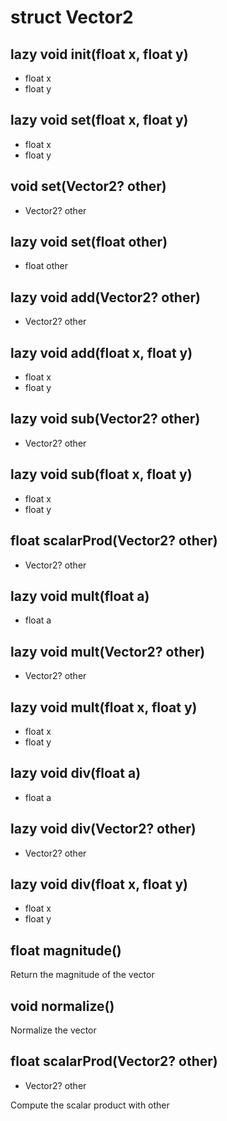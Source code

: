 # struct Vector2


## lazy void __init__(float x, float y)
- float x
- float y



## lazy void __set__(float x, float y)
- float x
- float y



## void __set__(Vector2? other)
- Vector2? other



## lazy void __set__(float other)
- float other



## lazy void __add__(Vector2? other)
- Vector2? other



## lazy void __add__(float x, float y)
- float x
- float y



## lazy void __sub__(Vector2? other)
- Vector2? other



## lazy void __sub__(float x, float y)
- float x
- float y



## float scalarProd(Vector2? other)
- Vector2? other



## lazy void __mult__(float a)
- float a



## lazy void __mult__(Vector2? other)
- Vector2? other



## lazy void __mult__(float x, float y)
- float x
- float y



## lazy void __div__(float a)
- float a



## lazy void __div__(Vector2? other)
- Vector2? other



## lazy void __div__(float x, float y)
- float x
- float y



## float magnitude()
Return the magnitude of the vector

## void normalize()
Normalize the vector

## float scalarProd(Vector2? other)
- Vector2? other

Compute the scalar product with other




